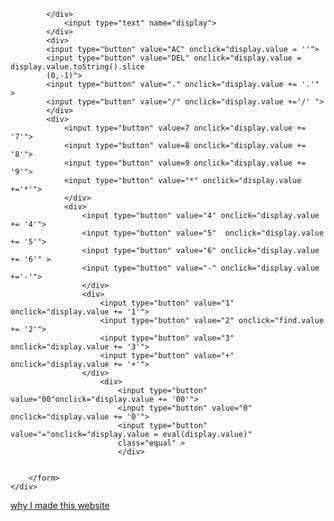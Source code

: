 <!DOCTYPE html>
<html lang="en">
<head>
    <meta charset="UTF-8">
    <meta name="viewport" content="width=device-width, initial-scale=1.0">
    <title>Calculator</title>
    <link rel="stylesheet" href="style.css">
</head>
<body>
<div class="container">
    <div class="calculator">
        <form >
            <div calss="display">

            </div>
                <input type="text" name="display">
            </div>
            <div>
            <input type="button" value="AC" onclick="display.value = ''">
            <input type="button" value="DEL" onclick="display.value = display.value.toString().slice
            (0,-1)">
            <input type="button" value="." onclick="display.value += '.'"  >
            <input type="button" value="/" onclick="display.value +='/' ">
            </div>
            <div>
                <input type="button" value=7 onclick="display.value += '7'">
                <input type="button" value=8 onclick="display.value += '8'">
                <input type="button" value=9 onclick="display.value += '9'">
                <input type="button" value="*" onclick="display.value +='*'">
                </div>
                <div>
                    <input type="button" value="4" onclick="display.value += '4'">
                    <input type="button" value="5"  onclick="display.value += '5'">
                    <input type="button" value="6" onclick="display.value += '6'" >
                    <input type="button" value="-" onclick="display.value +='-'">
                    </div>
                    <div>
                        <input type="button" value="1" onclick="display.value += '1'">
                        <input type="button" value="2" onclick="find.value += '2'">
                        <input type="button" value="3" onclick="display.value += '3'">
                        <input type="button" value="+" onclick="display.value += '+'">
                    </div>
                        <div>
                            <input type="button" value="00"onclick="display.value += '00'">
                            <input type="button" value="0" onclick="display.value += '0'">
                            <input type="button" value="="onclick="display.value = eval(display.value)" 
                            class="equal" >
                            </div>
                            
                                    
        </form>
    </div>
</div>
    
</body>
<a href="aboutme.html">why I made this website</a>
</nav>
</html>
